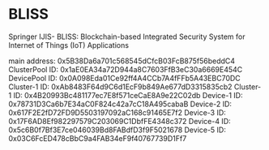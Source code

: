 # BLISS
Springer IJIS- BLISS: Blockchain-based Integrated Security System for Internet of Things (IoT) Applications

main address: 0x5B38Da6a701c568545dCfcB03FcB875f56beddC4
ClusterPool ID: 0x1aE0EA34a72D944a8C7603FfB3eC30a6669E454C
DevicePool ID: 0x0A098Eda01Ce92ff4A4CCb7A4fFFb5A43EBC70DC
Cluster-1 ID: 0xAb8483F64d9C6d1EcF9b849Ae677dD3315835cb2
Cluster-1 ID: 0x4B20993Bc481177ec7E8f571ceCaE8A9e22C02db
Device-1 ID: 0x78731D3Ca6b7E34aC0F824c42a7cC18A495cabaB
Device-2 ID: 0x617F2E2fD72FD9D5503197092aC168c91465E7f2
Device-3 ID: 0x17F6AD8Ef982297579C203069C1DbfFE4348c372
Device-4 ID: 0x5c6B0f7Bf3E7ce046039Bd8FABdfD3f9F5021678
Device-5 ID: 0x03C6FcED478cBbC9a4FAB34eF9f40767739D1Ff7
